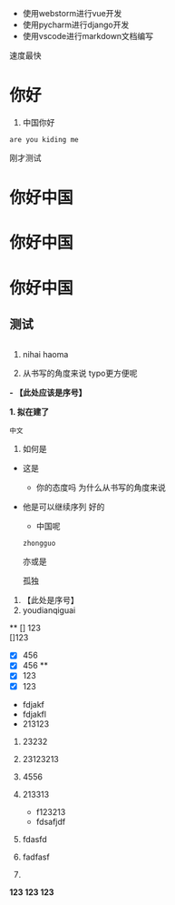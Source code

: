 - 使用webstorm进行vue开发
- 使用pycharm进行django开发
- 使用vscode进行markdown文档编写

速度最快

# 你好

1. 中国你好  

```
are you kiding me 
```

刚才测试

# 你好中国

# 你好中国

# 你好中国

## 测试

```

```




1. nihai haoma 

2. 从书写的角度来说 typo更方便呢

**- 【此处应该是序号】**


**1. 拟在建了**

```
中文
```

1. 如何是

  - 这是

    - 你的态度吗
      为什么从书写的角度来说

- 他是可以继续序列  好的

  - 中国呢  

  ```
  zhongguo
  ```

  亦或是

  孤独

1. 【此处是序号】
2. youdianqiguai  


**
[] 123  
[]123  
- [x] 456  
- [x] 456  **
- [x] 123
- [x] 123

- fdjakf
- fdjakfl
- 213123

1. 23232
2. 23123213
3. 4556
4. 213313  

   - f123213
   - fdsafjdf




5. fdasfd
6. fadfasf
7. 



**123
123
123**

